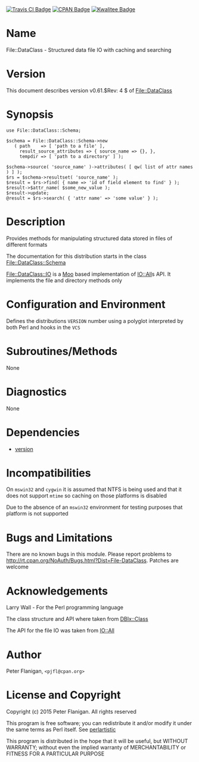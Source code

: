 <div>
    <a href="https://travis-ci.org/pjfl/p5-file-dataclass"><img src="https://travis-ci.org/pjfl/p5-file-dataclass.svg?branch=master" alt="Travis CI Badge"></a>
    <a href="http://badge.fury.io/pl/File-DataClass"><img src="https://badge.fury.io/pl/File-DataClass.svg" alt="CPAN Badge"></a>
    <a href="http://cpants.cpanauthors.org/dist/File-DataClass"><img src="http://cpants.cpanauthors.org/dist/File-DataClass.png" alt="Kwalitee Badge"></a>
</div>

# Name

File::DataClass - Structured data file IO with caching and searching

# Version

This document describes version v0.61.$Rev: 4 $ of [File::DataClass](https://metacpan.org/pod/File::DataClass)

# Synopsis

    use File::DataClass::Schema;

    $schema = File::DataClass::Schema->new
       ( path    => [ 'path to a file' ],
         result_source_attributes => { source_name => {}, },
         tempdir => [ 'path to a directory' ] );

    $schema->source( 'source_name' )->attributes( [ qw( list of attr names ) ] );
    $rs = $schema->resultset( 'source_name' );
    $result = $rs->find( { name => 'id of field element to find' } );
    $result->$attr_name( $some_new_value );
    $result->update;
    @result = $rs->search( { 'attr name' => 'some value' } );

# Description

Provides methods for manipulating structured data stored in files of
different formats

The documentation for this distribution starts in the class
[File::DataClass::Schema](https://metacpan.org/pod/File::DataClass::Schema)

[File::DataClass::IO](https://metacpan.org/pod/File::DataClass::IO) is a [Moo](https://metacpan.org/pod/Moo) based implementation of [IO::All](https://metacpan.org/pod/IO::All)s API.
It implements the file and directory methods only

# Configuration and Environment

Defines the distributions `VERSION` number using a polyglot interpreted by
both Perl and hooks in the `VCS`

# Subroutines/Methods

None

# Diagnostics

None

# Dependencies

- [version](https://metacpan.org/pod/version)

# Incompatibilities

On `mswin32` and `cygwin` it is assumed that NTFS is being used and
that it does not support `mtime` so caching on those platforms is
disabled

Due to the absence of an `mswin32` environment for testing purposes that
platform is not supported

# Bugs and Limitations

There are no known bugs in this module. Please report problems to
http://rt.cpan.org/NoAuth/Bugs.html?Dist=File-DataClass. Patches are
welcome

# Acknowledgements

Larry Wall - For the Perl programming language

The class structure and API where taken from [DBIx::Class](https://metacpan.org/pod/DBIx::Class)

The API for the file IO was taken from [IO::All](https://metacpan.org/pod/IO::All)

# Author

Peter Flanigan, `<pjfl@cpan.org>`

# License and Copyright

Copyright (c) 2015 Peter Flanigan. All rights reserved

This program is free software; you can redistribute it and/or modify it
under the same terms as Perl itself. See [perlartistic](https://metacpan.org/pod/perlartistic)

This program is distributed in the hope that it will be useful,
but WITHOUT WARRANTY; without even the implied warranty of
MERCHANTABILITY or FITNESS FOR A PARTICULAR PURPOSE
